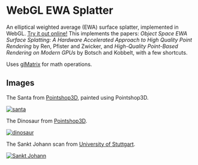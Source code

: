 # WebGL EWA Splatter

An elliptical weighted average (EWA) surface splatter, implemented in WebGL.
[Try it out online!](https://www.willusher.io/webgl-ewa-splatter/)
This implements the papers: *Object Space EWA Surface Splatting: A Hardware Accelerated Approach to High Quality Point Rendering*
by Ren, Pfister and Zwicker, and *High-Quality Point-Based Rendering on Modern GPUs* by Botsch and Kobbelt, with a few shortcuts.

Uses [glMatrix](http://glmatrix.net/) for math operations.

## Images

The Santa from [Pointshop3D](https://graphics.ethz.ch/pointshop3d/), painted using
Pointshop3D.

[![santa](https://i.imgur.com/Wh5C6Ol.png)](https://www.willusher.io/webgl-ewa-splatter/#Santa)

The Dinosaur from [Pointshop3D](https://graphics.ethz.ch/pointshop3d/).

[![dinosaur](https://i.imgur.com/CffRFQr.png)](https://www.willusher.io/webgl-ewa-splatter/#Dinosaur)

The Sankt Johann scan from [University of Stuttgart](http://www.ifp.uni-stuttgart.de/publications/software/laser_splatting/).

[![Sankt Johann](https://i.imgur.com/uxqfiqo.png)](https://www.willusher.io/webgl-ewa-splatter/#Sankt%20Johann)


